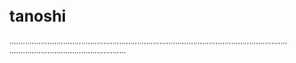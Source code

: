 # tanoshi
................................................................................................................................................................................